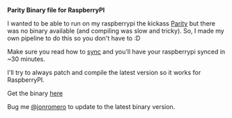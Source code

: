 **Parity Binary file for RaspberryPI**

I wanted to be able to run on my raspberrypi the kickass [Parity](https://ethcore.io/parity.html) but there was no binary available (and compiling was slow and tricky). 
So, I made my own pipeline to do this so you don't have to :D

Make sure you read how to [sync](https://github.com/ethcore/parity/wiki/Getting-Synced) and you'll have your raspberrypi synced in ~30 minutes.

I'll try to always patch and compile the latest version so it works for RaspberryPI.

Get the binary [here](https://dl.dropboxusercontent.com/u/757245/parity)

Bug me [@jonromero](http://twitter.com/jonromero) to update to the latest binary version. 
